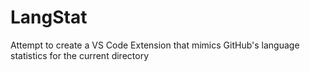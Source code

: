 # LangStat
Attempt to create a VS Code Extension that mimics GitHub's language statistics for the current directory
